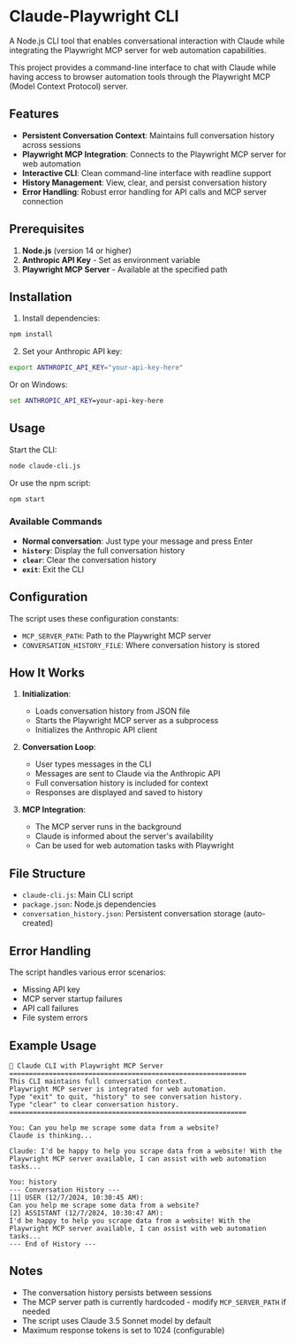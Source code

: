 # Claude-Playwright CLI

A Node.js CLI tool that enables conversational interaction with Claude while integrating the Playwright MCP server for web automation capabilities.

This project provides a command-line interface to chat with Claude while having access to browser automation tools through the Playwright MCP (Model Context Protocol) server.

## Features

- **Persistent Conversation Context**: Maintains full conversation history across sessions
- **Playwright MCP Integration**: Connects to the Playwright MCP server for web automation
- **Interactive CLI**: Clean command-line interface with readline support
- **History Management**: View, clear, and persist conversation history
- **Error Handling**: Robust error handling for API calls and MCP server connection

## Prerequisites

1. **Node.js** (version 14 or higher)
2. **Anthropic API Key** - Set as environment variable
3. **Playwright MCP Server** - Available at the specified path

## Installation

1. Install dependencies:
```bash
npm install
```

2. Set your Anthropic API key:
```bash
export ANTHROPIC_API_KEY="your-api-key-here"
```

Or on Windows:
```cmd
set ANTHROPIC_API_KEY=your-api-key-here
```

## Usage

Start the CLI:
```bash
node claude-cli.js
```

Or use the npm script:
```bash
npm start
```

### Available Commands

- **Normal conversation**: Just type your message and press Enter
- **`history`**: Display the full conversation history
- **`clear`**: Clear the conversation history
- **`exit`**: Exit the CLI

## Configuration

The script uses these configuration constants:

- `MCP_SERVER_PATH`: Path to the Playwright MCP server
- `CONVERSATION_HISTORY_FILE`: Where conversation history is stored

## How It Works

1. **Initialization**: 
   - Loads conversation history from JSON file
   - Starts the Playwright MCP server as a subprocess
   - Initializes the Anthropic API client

2. **Conversation Loop**:
   - User types messages in the CLI
   - Messages are sent to Claude via the Anthropic API
   - Full conversation history is included for context
   - Responses are displayed and saved to history

3. **MCP Integration**:
   - The MCP server runs in the background
   - Claude is informed about the server's availability
   - Can be used for web automation tasks with Playwright

## File Structure

- `claude-cli.js`: Main CLI script
- `package.json`: Node.js dependencies
- `conversation_history.json`: Persistent conversation storage (auto-created)

## Error Handling

The script handles various error scenarios:
- Missing API key
- MCP server startup failures
- API call failures
- File system errors

## Example Usage

```
🤖 Claude CLI with Playwright MCP Server
============================================================
This CLI maintains full conversation context.
Playwright MCP server is integrated for web automation.
Type "exit" to quit, "history" to see conversation history.
Type "clear" to clear conversation history.
============================================================

You: Can you help me scrape some data from a website?
Claude is thinking...

Claude: I'd be happy to help you scrape data from a website! With the Playwright MCP server available, I can assist with web automation tasks...

You: history
--- Conversation History ---
[1] USER (12/7/2024, 10:30:45 AM):
Can you help me scrape some data from a website?
[2] ASSISTANT (12/7/2024, 10:30:47 AM):
I'd be happy to help you scrape data from a website! With the Playwright MCP server available, I can assist with web automation tasks...
--- End of History ---
```

## Notes

- The conversation history persists between sessions
- The MCP server path is currently hardcoded - modify `MCP_SERVER_PATH` if needed
- The script uses Claude 3.5 Sonnet model by default
- Maximum response tokens is set to 1024 (configurable)